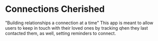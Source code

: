 # Connections Cherished
"Building relationships a connection at a time"
This app is meant to allow users to keep in touch with their loved ones by tracking qhen they last contacted them, as well, setting reminders to connect.
